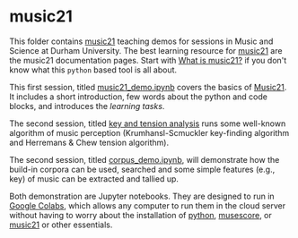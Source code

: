 # music21
This folder contains [music21](http://web.mit.edu/music21/) teaching demos for sessions in Music and Science at Durham University. The best learning resource for [music21](http://web.mit.edu/music21/) are the music21 documentation pages. Start with [What is music21?](http://web.mit.edu/music21/doc/about/what.html) if you don't know what this `python` based tool is all about. 

This first session, titled [music21_demo.ipynb](https://github.com/tuomaseerola/music21/blob/master/music21_demo.ipynb) covers the basics of [Music21](http://web.mit.edu/music21/). It includes a short introduction, few words about the python and code blocks, and introduces the *learning tasks*.

The second session, titled [key and tension analysis](https://github.com/tuomaseerola/emr/blob/main/Ch9_basic_analysis.ipynb) runs some well-known algorithm of music perception (Krumhansl-Scmuckler key-finding algorithm and Herremans & Chew tension algorithm).

The second session, titled [corpus_demo.ipynb](https://github.com/tuomaseerola/music21/blob/master/corpus_demo.ipynb), will demonstrate how the build-in corpora can be used, searched and some simple features (e.g., key) of music can be extracted and tallied up.

Both demonstration are Jupyter notebooks. They are designed to run in [Google Colabs](https://colab.research.google.com/notebooks/intro.ipynb#recent=true), which allows any computer to run them in the cloud server without having to worry about the installation of [python](https://www.python.org), [musescore](https://musescore.org/en), or [music21](http://web.mit.edu/music21/) or other essentials.
